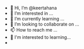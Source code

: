 - 👋 Hi, I’m @keertahana
- 👀 I’m interested in ...
- 🌱 I’m currently learning ...
- 💞️ I’m looking to collaborate on ...
- 📫 How to reach me ...
- 🤝 I'm interested to learning...
- 
